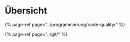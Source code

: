 # Übersicht

{% page-ref page="../programmierung/code-quality/" %}

{% page-ref page="../git/" %}



